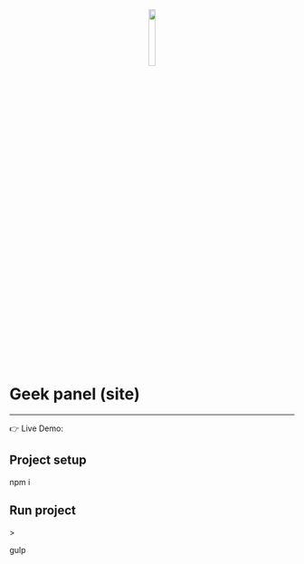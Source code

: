 <div align='center'><img style="width:16%" src='https://user-images.githubusercontent.com/105128267/220607693-29987a1c-8f0d-4835-9bfe-3b5c9f326b17.png'/></div>

<h1>Geek panel (site)</h1>
<hr>
👉 Live Demo: 

<h2>Project setup</h2>

npm i


<h2>Run project</h2>>

gulp
